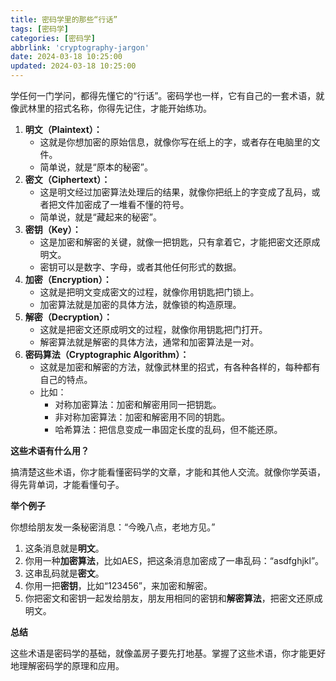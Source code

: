 ```yaml
---
title: 密码学里的那些“行话”
tags: [密码学]
categories: [密码学]
abbrlink: 'cryptography-jargon'
date: 2024-03-18 10:25:00
updated: 2024-03-18 10:25:00
---
```


学任何一门学问，都得先懂它的“行话”。密码学也一样，它有自己的一套术语，就像武林里的招式名称，你得先记住，才能开始练功。

1.  **明文（Plaintext）：**
    * 这就是你想加密的原始信息，就像你写在纸上的字，或者存在电脑里的文件。
    * 简单说，就是“原本的秘密”。
2.  **密文（Ciphertext）：**
    * 这是明文经过加密算法处理后的结果，就像你把纸上的字变成了乱码，或者把文件加密成了一堆看不懂的符号。
    * 简单说，就是“藏起来的秘密”。
3.  **密钥（Key）：**
    * 这是加密和解密的关键，就像一把钥匙，只有拿着它，才能把密文还原成明文。
    * 密钥可以是数字、字母，或者其他任何形式的数据。
4.  **加密（Encryption）：**
    * 这就是把明文变成密文的过程，就像你用钥匙把门锁上。
    * 加密算法就是加密的具体方法，就像锁的构造原理。
5.  **解密（Decryption）：**
    * 这就是把密文还原成明文的过程，就像你用钥匙把门打开。
    * 解密算法就是解密的具体方法，通常和加密算法是一对。
6.  **密码算法（Cryptographic Algorithm）：**
    * 这就是加密和解密的方法，就像武林里的招式，有各种各样的，每种都有自己的特点。
    * 比如：
        * 对称加密算法：加密和解密用同一把钥匙。
        * 非对称加密算法：加密和解密用不同的钥匙。
        * 哈希算法：把信息变成一串固定长度的乱码，但不能还原。

**这些术语有什么用？**

搞清楚这些术语，你才能看懂密码学的文章，才能和其他人交流。就像你学英语，得先背单词，才能看懂句子。

**举个例子**

你想给朋友发一条秘密消息：“今晚八点，老地方见。”

1.  这条消息就是**明文**。
2.  你用一种**加密算法**，比如AES，把这条消息加密成了一串乱码：“asdfghjkl”。
3.  这串乱码就是**密文**。
4.  你用一把**密钥**，比如“123456”，来加密和解密。
5.  你把密文和密钥一起发给朋友，朋友用相同的密钥和**解密算法**，把密文还原成明文。

**总结**

这些术语是密码学的基础，就像盖房子要先打地基。掌握了这些术语，你才能更好地理解密码学的原理和应用。
